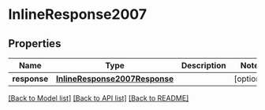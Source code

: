 # InlineResponse2007

## Properties
Name | Type | Description | Notes
------------ | ------------- | ------------- | -------------
**response** | [**InlineResponse2007Response**](InlineResponse2007Response.md) |  | [optional] 

[[Back to Model list]](../README.md#documentation-for-models) [[Back to API list]](../README.md#documentation-for-api-endpoints) [[Back to README]](../README.md)


